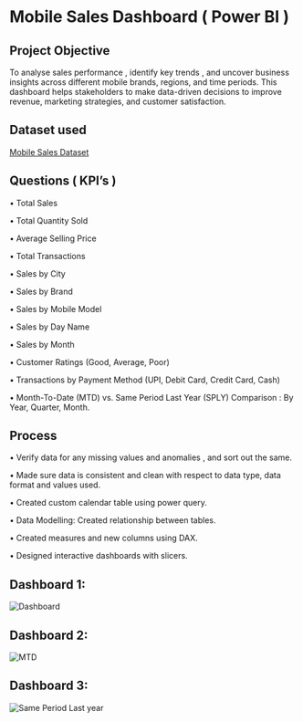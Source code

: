 # Mobile Sales Dashboard (  Power BI )
## Project Objective 
To analyse sales performance , identify key trends , and uncover business insights across different mobile brands, regions, and time periods. This dashboard helps stakeholders to make data-driven decisions to improve revenue, marketing strategies, and customer satisfaction.
## Dataset used
<a href="https://github.com/imcodeman24/Mobile-Sales-Dashboard/blob/main/Mobile%20Sales%20Data.xlsx">Mobile Sales Dataset</a>
## Questions ( KPI’s )

•	Total Sales 

•	Total Quantity Sold 

•	Average Selling Price 

•	Total Transactions 

•	Sales by City

•	Sales by Brand

•	Sales by Mobile Model

•	Sales by Day Name 

•	Sales by Month

•	Customer Ratings (Good, Average, Poor)

•	Transactions by Payment Method (UPI, Debit Card, Credit Card, Cash)

•	Month-To-Date (MTD) vs. Same Period Last Year (SPLY) Comparison : By Year, Quarter, Month.


## Process

•	Verify data for any missing values and anomalies , and sort out the same.

•	Made sure data is consistent and clean with respect to data type, data format and values used.

•	Created custom calendar table using power query.

•	Data Modelling:  Created relationship between tables.

•	Created measures and new columns using DAX.

•	Designed interactive dashboards with slicers.

## Dashboard 1: 
![Dashboard](https://github.com/user-attachments/assets/8f817ae1-a5c7-4250-bf4a-ea8b3adbfe6d)


## Dashboard 2: 
![MTD ](https://github.com/user-attachments/assets/475c4c8a-f440-47c8-9dbc-1f09ab266d4e)


## Dashboard 3:
![Same Period Last year](https://github.com/user-attachments/assets/34c520c5-23d8-44bb-97e8-55bad03500e4)


